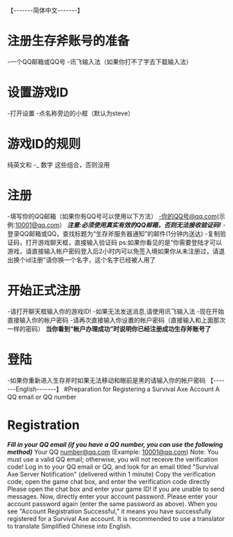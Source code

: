 【-------简体中文-------】
# 注册生存斧账号的准备
-一个QQ邮箱或QQ号
-讯飞输入法（如果你打不了字去下载输入法）
# 设置游戏ID
-打开设置
-点名称旁边的小框（默认为steve）
# 游戏ID的规则
纯英文和 -_ 数字 这些组合，否则没用
# 注册
-填写你的QQ邮箱（如果你有QQ号可以使用以下方法）
-你的QQ号@qq.com(示例:10001@qq.com）
***注意:必须使用真实有效的QQ邮箱，否则无法接收验证码!***
-登录QQ邮箱或QQ，查找标题为“生存斧服务器通知”的邮件(1分钟内送达)
-复制验证码，打开游戏聊天框，直接输入验证码
ps:如果你看见的是“你需要登陆才可以游戏，请直接输入帐户密码登入后2小时内可以免签入境如果你从未注册过，请退出换个id注册”请你换一个名字，这个名字已经被人用了
# 开始正式注册
-请打开聊天框输入你的游戏ID!
-如果无法发送消息,请使用讯飞输入法
-现在开始直接输入你的帐户密码
-请再次直接输入你设置的帐户密码（直接输入和上面那次一样的密码）
**当你看到“帐户办理成功”时说明你已经注册成功生存斧账号了**
# 登陆
-如果你重新进入生存斧时如果无法移动和眼前是黑的请输入你的帐户密码
【-------English-------】
#Preparation for Registering a Survival Axe Account
A QQ email or QQ number
# Registration
***Fill in your QQ email (if you have a QQ number, you can use the following method)***
Your QQ number@qq.com (Example: 10001@qq.com)
Note: You must use a valid QQ email; otherwise, you will not receive the verification code!
Log in to your QQ email or QQ, and look for an email titled "Survival Axe Server Notification" (delivered within 1 minute)
Copy the verification code, open the game chat box, and enter the verification code directly
Please open the chat box and enter your game ID!
If you are unable to send messages.
Now, directly enter your account password.
Please enter your account password again (enter the same password as above).
When you see "Account Registration Successful," it means you have successfully registered for a Survival Axe account.
It is recommended to use a translator to translate Simplified Chinese into English.

